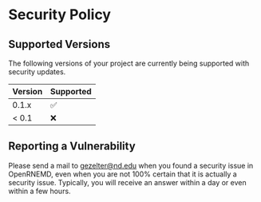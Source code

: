 # Security Policy

## Supported Versions

The following versions of your project are
currently being supported with security updates.

| Version | Supported          |
| ------- | ------------------ |
| 0.1.x   | :white_check_mark: |
| < 0.1   | :x:                |

## Reporting a Vulnerability

Please send a mail to gezelter@nd.edu when you found a security issue in OpenRNEMD, even when you are not 100% certain that it is actually a security issue. Typically, you will receive an answer within a day or even within a few hours.
